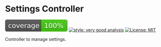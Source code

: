 # Settings Controller

[![coverage][coverage_badge]][coverage_badge]
[![style: very good analysis][very_good_analysis_badge]][very_good_analysis_link]
[![License: MIT][license_badge]][license_link]

Controller to manage settings.

[coverage_badge]: https://raw.githubusercontent.com/VeryGoodOpenSource/very_good_cli/main/coverage_badge.svg
[very_good_analysis_badge]: https://img.shields.io/badge/style-very_good_analysis-B22C89.svg
[very_good_analysis_link]: https://pub.dev/packages/very_good_analysis
[license_badge]: https://img.shields.io/badge/license-MIT-blue.svg
[license_link]: https://opensource.org/licenses/MIT